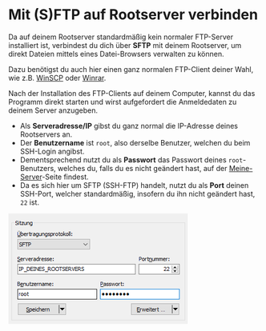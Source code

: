 # Mit (S)FTP auf Rootserver verbinden

Da auf deinem Rootserver standardmäßig kein normaler FTP-Server installiert ist, verbindest du dich über **SFTP** mit deinem Rootserver, um direkt Dateien mittels eines Datei-Browsers verwalten zu können.

Dazu benötigst du auch hier einen ganz normalen FTP-Client deiner Wahl, wie z.B. [WinSCP](https://winscp.net/eng/download.php) oder [Winrar](https://winrar.de/download.php).

Nach der Installation des FTP-Clients auf deinem Computer, kannst du das Programm direkt starten und wirst aufgefordert die Anmeldedaten zu deinem Server anzugeben.

* Als **Serveradresse/IP** gibst du ganz normal die IP-Adresse deines Rootservers an.
* Der **Benutzername** ist `root`, also derselbe Benutzer, welchen du beim SSH-Login angibst.
* Dementsprechend nutzt du als **Passwort** das Passwort deines `root`-Benutzers, welches du, falls du es nicht geändert hast, auf der [Meine-Server](https://mc-host24.de/myservers#rootserver)-Seite findest.
* Da es sich hier um SFTP (SSH-FTP) handelt, nutzt du als **Port** deinen SSH-Port, welcher standardmäßig, insofern du ihn nicht geändert hast, `22` ist.

![Hier siehst du](../.gitbook/assets/sftp-verbinden.png)